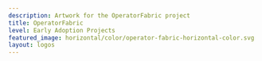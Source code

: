 ```yaml
---
description: Artwork for the OperatorFabric project
title: OperatorFabric
level: Early Adoption Projects
featured_image: horizontal/color/operator-fabric-horizontal-color.svg 
layout: logos
---
```

